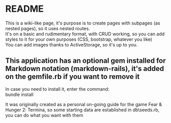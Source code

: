 # README <br />

This is a wiki-like page, it's purpose is to create pages with subpages (as nested pages), so it uses nested routes. <br />
It's on a basic and rudimentary format, with CRUD working, so you can add styles to it for your own purposes (CSS, bootstrap, whatever you like) <br />
You can add images thanks to ActiveStorage, so it's up to you. <br />

## This application has an optional gem installed for Markdown notation (markdown-rails), it's added on the gemfile.rb if you want to remove it<br />

In case you need to install it, enter the command: <br />
bundle install<br />

It was originally created as a personal on-going guide for the game Fear & Hunger 2: Termina, so some starting data are established in db\seeds.rb,
you can do what you want with them
 
